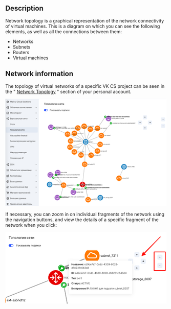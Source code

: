 Description
-----------

Network topology is a graphical representation of the network connectivity of virtual machines. This is a diagram on which you can see the following elements, as well as all the connections between them:

*   Networks
*   Subnets
*   Routers
*   Virtual machines

Network information
-------------------

The topology of virtual networks of a specific VK CS project can be seen in the " [Network Topology](https://mcs.mail.ru/app/services/cloud-networks/topology/) " section of your personal account.

![](./assets/1598286753345-1598286753344.png)

If necessary, you can zoom in on individual fragments of the network using the navigation buttons, and view the details of a specific fragment of the network when you click:

![](./assets/1598286973216-1598286973216.png)